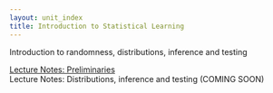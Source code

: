 ```yaml
---
layout: unit_index
title: Introduction to Statistical Learning
---
```


Introduction to randomness, distributions, inference and testing

[Lecture Notes: Preliminaries](IntroStatLearn_preliminaries.html)  
Lecture Notes: Distributions, inference and testing (COMING SOON)
